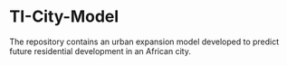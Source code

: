 # TI-City-Model
The repository contains an urban expansion model developed to predict future residential development in an African city.
